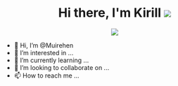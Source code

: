<h1 align="center">Hi there, I'm Kirill</a> 
<img src="https://media.tenor.com/6w1aupPULL4AAAAj/pepe.gif"></h1>

<div id="header" align="center">
  <img src="https://github.com/Muirehen/images/blob/master/20230909-LND_7104.jpg">
</div>

- 👋 Hi, I’m @Muirehen
- 👀 I’m interested in ...
- 🌱 I’m currently learning ...
- 💞️ I’m looking to collaborate on ...
- 📫 How to reach me ...

<!---
Muirehen/Muirehen is a ✨ special ✨ repository because its `README.md` (this file) appears on your GitHub profile.
You can click the Preview link to take a look at your changes.
<img src="https://github.com/blackcater/blackcater/raw/main/images/Hi.gif" height="32"/></h1>
--->
